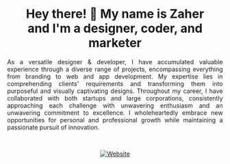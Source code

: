<div  align="center">

<h1 align="center" >Hey there! 👋 My name is Zaher<br>and I'm a designer, coder, and marketer</h1>
<p align="justify">
        As a versatile designer & developer, I have accumulated valuable experience through a diverse range of projects, encompassing everything from branding to web and app
          development. My expertise lies in comprehending clients' requirements and
          transforming them into purposeful and visually captivating designs. Throughout my career,
          I have collaborated with both startups and large corporations, consistently approaching
          each challenge with unwavering enthusiasm and an unwavering commitment to excellence. I
          wholeheartedly embrace new opportunities for personal and professional growth while
          maintaining a passionate pursuit of innovation.
        </p>
<br>

[![Website](https://img.shields.io/badge/zaher.desgin-fbfcfc?logo=website&label=website&style=for-the-badge)](https://zaher.design)

</div>
